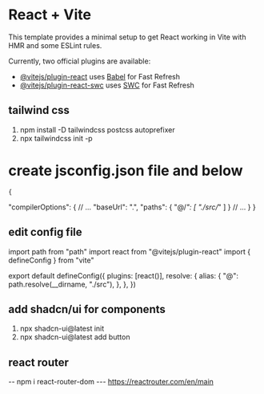 # React + Vite

This template provides a minimal setup to get React working in Vite with HMR and some ESLint rules.

Currently, two official plugins are available:

- [@vitejs/plugin-react](https://github.com/vitejs/vite-plugin-react/blob/main/packages/plugin-react/README.md) uses [Babel](https://babeljs.io/) for Fast Refresh
- [@vitejs/plugin-react-swc](https://github.com/vitejs/vite-plugin-react-swc) uses [SWC](https://swc.rs/) for Fast Refresh

## tailwind css

1.  npm install -D tailwindcss postcss autoprefixer
2.  npx tailwindcss init -p

# create jsconfig.json file and below

    {

"compilerOptions": {
// ...
"baseUrl": ".",
"paths": {
"@/_": [
"./src/_"
]
}
// ...
}
}

## edit config file

import path from "path"
import react from "@vitejs/plugin-react"
import { defineConfig } from "vite"

export default defineConfig({
plugins: [react()],
resolve: {
alias: {
"@": path.resolve(\_\_dirname, "./src"),
},
},
})

## add shadcn/ui for components

1.  npx shadcn-ui@latest init
2.  npx shadcn-ui@latest add button

## react router

-- npm i react-router-dom
--- https://reactrouter.com/en/main
